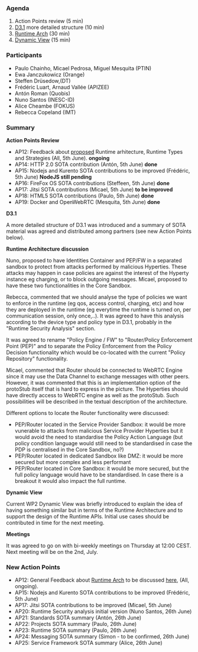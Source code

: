 ### Agenda

1. Action Points review (5 min)
1. [D3.1](../deliverables/D3.1-Hyperty-Runtime-and-Hyperty-Messaging-Node-Specification.md) more detailed structure (10 min)
1. [Runtime Arch](../specs/runtime/runtime-architecture.md) (30 min)
1. [Dynamic View](https://github.com/reTHINK-project/architecture/tree/master/docs/dynamic-view) (15 min)

### Participants

* Paulo Chainho, Micael Pedrosa, Miguel Mesquita  (PTIN)
* Ewa Janczukowicz (Orange)
* Steffen Drüsedow,(DT)
* Frédéric Luart, Arnaud Vallée (APIZEE)
* Antón Roman (Quobis)
* Nuno Santos (INESC-ID)
* Alice Cheambe (FOKUS)
* Rebecca Copeland (IMT)

### Summary

**Action Points Review**
* AP12: Feedback about [proposed](https://github.com/reTHINK-project/core-framework/blob/master/docs/specs/runtime.md) Runtime arhitecture, Runtime Types and Strategies (All, 5th June). **ongoing**
* AP14: HTTP 2.0 SOTA contribution (Antón, 5th June) **done**
* AP15: Nodejs and Kurento SOTA contributions to be improved (Frédéric, 5th June) **NodeJS still pending**
* AP16: FireFox OS SOTA contributions (Steffeen, 5th June) **done**
* AP17: Jitsi SOTA contributions (Micael, 5th June) **to be improved**
* AP18: HTML5 SOTA contributions (Paulo, 5th June) **done**
* AP19: Docker and OpenWebRTC (Mesquita, 5th June) **done**

**D3.1**

A more detailed structure of D3.1 was introduced and a summary of SOTA material was agreed and distributed among partners (see new Action Points below).

**Runtime Architecture discussion**

Nuno, proposed to have Identities Container and PEP/FW in a separated sandbox to protect from attacks performed by malicious Hyperties. These attacks may happen in case policies are against the interest of the Hyperty instance eg charging, or to block outgoing messages. Micael, proposed to have these two functionalities in the Core Sandbox.

Rebecca, commented that we should analyse the type of policies we want to enforce in the runtime (eg qos, access control, charging, etc) and how they are deployed in the runtime (eg everytime the runtime is turned on, per communication session, only once,..). It was agreed to have this analysis according to the device type and policy type in D3.1, probably in the "Runtime Security Analysis" section.

It was agreed to rename "Policy Engine / FW" to "Router/Policy Enforcement Point (PEP)" and to separate the Policy Enforcement  from the Policy Decision functionality which would be co-located with the current "Policy Repository" functionality. 

Micael, commented that Router should be connected to WebRTC Engine since it may use the Data Channel to exchange messages with other peers. However, it was commented that this is an implementation option of the protoStub itself that is hard to express in the picture. The Hyperties should have directly access to WebRTC engine as well as the protoStub. Such possibilities will be described in the textual description of the architecture. 

Different options to locate the Router functionality were discussed:
* PEP/Router located in the Service Provider Sandbox: it would be more vunerable to attacks from malicious Service Provider Hyperties but it would avoid the need to standardise the Policy Action Language (but policy condition language would still need to be standardised in case the PDP is centralised in the Core Sandbox, no?)
* PEP/Router located in dedicated Sandbox like DMZ: it would be more secured but more complex and less performant
* PEP/Router located in Core Sandbox: it would be more secured, but the full policy language would have to be standardised. In case there is a breakout it would also impact the full runtime. 

**Dynamic View**

Current WP2 Dynamic View was briefly introduced to explain the idea of having something similar but in terms of the Runtime Architecture and to support the design of the Runtime APIs. Initial use cases should be contributed in time for the next meeting.

**Meetings**

It was agreed to go on with bi-weekly meetings on Thursday at 12:00 CEST. Next meeting will be on the 2nd, July.

### New Action Points

* AP12: General Feedback about [Runtime Arch](../specs/runtime/runtime-architecture.md) to be discussed [here](https://github.com/reTHINK-project/core-framework/issues/41), (All, ongoing).
* AP15: Nodejs and Kurento SOTA contributions to be improved (Frédéric, 5th June)
* AP17: Jitsi SOTA contributions to be improved (Micael, 5th June)
* AP20: Runtime Security analysis initial version (Nuno Santos, 26th June)
* AP21: Standards SOTA summary (Antón, 26th June)
* AP22: Projects SOTA summary (Paulo, 26th June)
* AP23: Runtime SOTA summary (Paulo, 26th June)
* AP24: Messaging SOTA summary (Simon - to be confirmed, 26th June)
* AP25: Service Framework SOTA summary (Alice, 26th June)


